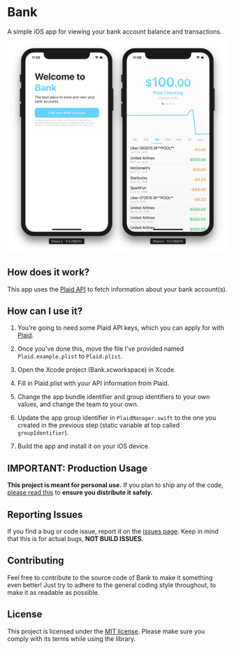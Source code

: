 # Bank

A simple iOS app for viewing your bank account balance and transactions.

![Screenshots](/Assets/Screenshot.png)

## How does it work?

This app uses the [Plaid API](https://www.plaid.com) to fetch information about your bank account(s).

## How can I use it?

1. You're going to need some Plaid API keys, which you can apply for with [Plaid](https://www.plaid.com).

2. Once you've done this, move the file I've provided named `Plaid.example.plist` to `Plaid.plist`.

3. Open the Xcode project (Bank.xcworkspace) in Xcode.

4. Fill in Plaid.plist with your API information from Plaid.

5. Change the app bundle identifier and group identifiers to your own values, and change the team to your own.

6. Update the app group identifier in `PlaidManager.swift` to the one you created in the previous step (static variable at top called `groupIdentifier`).

7. Build the app and install it on your iOS device.

## IMPORTANT: Production Usage

**This project is meant for personal use.** If you plan to ship any of the code, [please read this](/production-usage.md) to **ensure you distribute it safely.**

## Reporting Issues

If you find a bug or code issue, report it on the [issues page](/issues). Keep in mind that this is for actual bugs, **NOT BUILD ISSUES**. 

## Contributing

Feel free to contribute to the source code of Bank to make it something even better! Just try to adhere to the general coding style throughout, to make it as readable as possible.

## License

This project is licensed under the [MIT license](/LICENSE). Please make sure you comply with its terms while using the library.

